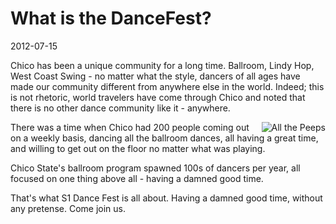 # What is the DanceFest?
2012-07-15

Chico has been a unique community for a long time.  Ballroom, Lindy Hop, West Coast Swing - no matter what the style, dancers of all ages have made our community different from anywhere else in the world.  Indeed; this is not rhetoric, world travelers have come through Chico and noted that there is no other dance community like it - anywhere.

<img src="/images/articles/what-is-dancefest/back-in-the-dizzle.jpg" style="float: right" title="All the Peeps" />
There was a time when Chico had 200 people coming out on a weekly basis, dancing all the ballroom dances, all having a great time, and willing to get out on the floor no matter what was playing.

Chico State's ballroom program spawned 100s of dancers per year, all focused on one thing above all - having a damned good time.

That's what S1 Dance Fest is all about.  Having a damned good time, without any pretense.  Come join us.